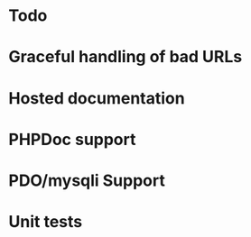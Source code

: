 Todo
====

# Graceful handling of bad URLs
# Hosted documentation
# PHPDoc support
# PDO/mysqli Support
# Unit tests
